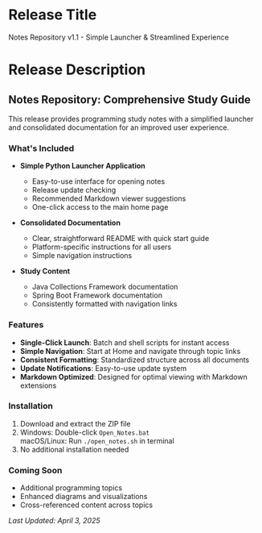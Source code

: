 # Release Title
Notes Repository v1.1 - Simple Launcher & Streamlined Experience

# Release Description
## Notes Repository: Comprehensive Study Guide

This release provides programming study notes with a simplified launcher and consolidated documentation for an improved user experience.

### What's Included
- **Simple Python Launcher Application**
  - Easy-to-use interface for opening notes
  - Release update checking
  - Recommended Markdown viewer suggestions
  - One-click access to the main home page

- **Consolidated Documentation**
  - Clear, straightforward README with quick start guide
  - Platform-specific instructions for all users
  - Simple navigation instructions

- **Study Content**
  - Java Collections Framework documentation
  - Spring Boot Framework documentation
  - Consistently formatted with navigation links

### Features
- **Single-Click Launch**: Batch and shell scripts for instant access
- **Simple Navigation**: Start at Home and navigate through topic links
- **Consistent Formatting**: Standardized structure across all documents
- **Update Notifications**: Easy-to-use update system
- **Markdown Optimized**: Designed for optimal viewing with Markdown extensions

### Installation
1. Download and extract the ZIP file
2. Windows: Double-click `Open_Notes.bat`  
   macOS/Linux: Run `./open_notes.sh` in terminal
3. No additional installation needed

### Coming Soon
- Additional programming topics
- Enhanced diagrams and visualizations
- Cross-referenced content across topics

*Last Updated: April 3, 2025* 